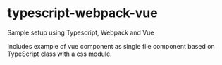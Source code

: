 # typescript-webpack-vue
Sample setup using Typescript, Webpack and Vue

Includes example of vue component as single file component based on TypeScript class with a css module.
